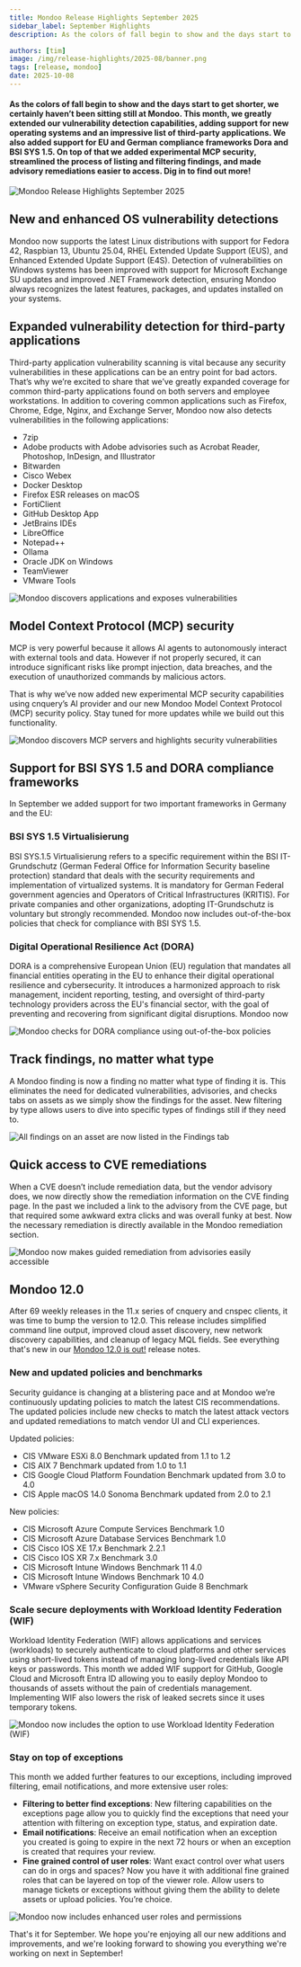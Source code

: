 ```yaml
---
title: Mondoo Release Highlights September 2025
sidebar_label: September Highlights
description: As the colors of fall begin to show and the days start to get shorter, we certainly haven’t been sitting still at Mondoo. This month, we greatly extended our vulnerability detection capabilities, adding support for new operating systems and an impressive list of third-party applications. We also added support for EU and German compliance frameworks Dora and BSI SYS 1.5. On top of that we added experimental MCP security, streamlined the process of listing and filtering findings, and made advisory remediations easier to access. Dig in to find out more!

authors: [tim]
image: /img/release-highlights/2025-08/banner.png
tags: [release, mondoo]
date: 2025-10-08
---
```


#### As the colors of fall begin to show and the days start to get shorter, we certainly haven’t been sitting still at Mondoo. This month, we greatly extended our vulnerability detection capabilities, adding support for new operating systems and an impressive list of third-party applications. We also added support for EU and German compliance frameworks Dora and BSI SYS 1.5. On top of that we added experimental MCP security, streamlined the process of listing and filtering findings, and made advisory remediations easier to access. Dig in to find out more!

![Mondoo Release Highlights September 2025](/img/release-highlights/2025-09/banner.png)

## New and enhanced OS vulnerability detections

Mondoo now supports the latest Linux distributions with support for Fedora 42, Raspbian 13, Ubuntu 25.04, ​​RHEL Extended Update Support (EUS), and Enhanced Extended Update Support (E4S). Detection of vulnerabilities on Windows systems has been improved with support for Microsoft Exchange SU updates and improved .NET Framework detection, ensuring Mondoo always recognizes the latest features, packages, and updates installed on your systems.

## Expanded vulnerability detection for third-party applications

Third-party application vulnerability scanning is vital because any security vulnerabilities in these applications can be an entry point for bad actors. That’s why we’re excited to share that we’ve greatly expanded coverage for common third-party applications found on both servers and employee workstations. In addition to covering common applications such as Firefox, Chrome, Edge, Nginx, and Exchange Server, Mondoo now also detects vulnerabilities in the following applications:

- 7zip
- Adobe products with Adobe advisories such as Acrobat Reader, Photoshop, InDesign, and Illustrator
- Bitwarden
- Cisco Webex
- Docker Desktop
- Firefox ESR releases on macOS
- FortiClient
- GitHub Desktop App
- JetBrains IDEs
- LibreOffice
- Notepad++
- Ollama
- Oracle JDK on Windows
- TeamViewer
- VMware Tools

![Mondoo discovers applications and exposes vulnerabilities](/img/release-highlights/2025-09/adobe.png)

## Model Context Protocol (MCP) security

MCP is very powerful because it allows AI agents to autonomously interact with external tools and data. However if not properly secured, it can introduce significant risks like prompt injection, data breaches, and the execution of unauthorized commands by malicious actors.

That is why we’ve now added new experimental MCP security capabilities using cnquery’s AI provider and our new Mondoo Model Context Protocol (MCP) security policy. Stay tuned for more updates while we build out this functionality.

![Mondoo discovers MCP servers and highlights security vulnerabilities](/img/release-highlights/2025-09/mcp.png)

## Support for BSI SYS 1.5 and DORA compliance frameworks

In September we added support for two important frameworks in Germany and the EU:

### BSI SYS 1.5 Virtualisierung

BSI SYS.1.5 Virtualisierung refers to a specific requirement within the BSI IT-Grundschutz (German Federal Office for Information Security baseline protection) standard that deals with the security requirements and implementation of virtualized systems. It is mandatory for German Federal government agencies and Operators of Critical Infrastructures (KRITIS). For private companies and other organizations, adopting IT-Grundschutz is voluntary but strongly recommended. Mondoo now includes out-of-the-box policies that check for compliance with BSI SYS 1.5.

### Digital Operational Resilience Act (DORA)

DORA is a comprehensive European Union (EU) regulation that mandates all financial entities operating in the EU to enhance their digital operational resilience and cybersecurity. It introduces a harmonized approach to risk management, incident reporting, testing, and oversight of third-party technology providers across the EU's financial sector, with the goal of preventing and recovering from significant digital disruptions. Mondoo now

![Mondoo checks for DORA compliance using out-of-the-box policies](/img/release-highlights/2025-09/dora.png)

## Track findings, no matter what type

A Mondoo finding is now a finding no matter what type of finding it is. This eliminates the need for dedicated vulnerabilities, advisories, and checks tabs on assets as we simply show the findings for the asset. New filtering by type allows users to dive into specific types of findings still if they need to.

![All findings on an asset are now listed in the Findings tab](/img/release-highlights/2025-09/findings.png)

## Quick access to CVE remediations

When a CVE doesn’t include remediation data, but the vendor advisory does, we now directly show the remediation information on the CVE finding page. In the past we included a link to the advisory from the CVE page, but that required some awkward extra clicks and was overall funky at best. Now the necessary remediation is directly available in the Mondoo remediation section.

![Mondoo now makes guided remediation from advisories easily accessible](/img/release-highlights/2025-09/remediation.png)

## Mondoo 12.0

After 69 weekly releases in the 11.x series of cnquery and cnspec clients, it was time to bump the version to 12.0. This release includes simplified command line output, improved cloud asset discovery, new network discovery capabilities, and cleanup of legacy MQL fields. See everything that's new in our [Mondoo 12.0 is out!](2025-09-05-mondoo-12.0-is-out.md) release notes.

### New and updated policies and benchmarks

Security guidance is changing at a blistering pace and at Mondoo we’re continuously updating policies to match the latest CIS recommendations. The updated policies include new checks to match the latest attack vectors and updated remediations to match vendor UI and CLI experiences.

Updated policies:

- CIS VMware ESXi 8.0 Benchmark updated from 1.1 to 1.2
- CIS AIX 7 Benchmark updated from 1.0 to 1.1
- CIS Google Cloud Platform Foundation Benchmark updated from 3.0 to 4.0
- CIS Apple macOS 14.0 Sonoma Benchmark updated from 2.0 to 2.1

New policies:

- CIS Microsoft Azure Compute Services Benchmark 1.0
- CIS Microsoft Azure Database Services Benchmark 1.0
- CIS Cisco IOS XE 17.x Benchmark 2.2.1
- CIS Cisco IOS XR 7.x Benchmark 3.0
- CIS Microsoft Intune Windows Benchmark 11 4.0
- CIS Microsoft Intune Windows Benchmark 10 4.0
- VMware vSphere Security Configuration Guide 8 Benchmark

### Scale secure deployments with Workload Identity Federation (WIF)

Workload Identity Federation (WIF) allows applications and services (workloads) to securely authenticate to cloud platforms and other services using short-lived tokens instead of managing long-lived credentials like API keys or passwords. This month we added WIF support for GitHub, Google Cloud and Microsoft Entra ID allowing you to easily deploy Mondoo to thousands of assets without the pain of credentials management. Implementing WIF also lowers the risk of leaked secrets since it uses temporary tokens.

![Mondoo now includes the option to use Workload Identity Federation (WIF)](/img/release-highlights/2025-09/wif.png)

### Stay on top of exceptions

This month we added further features to our exceptions, including improved filtering, email notifications, and more extensive user roles:

- **Filtering to better find exceptions**: New filtering capabilities on the exceptions page allow you to quickly find the exceptions that need your attention with filtering on exception type, status, and expiration date.
- **Email notifications**: Receive an email notification when an exception you created is going to expire in the next 72 hours or when an exception is created that requires your review.
- **Fine grained control of user roles**: Want exact control over what users can do in orgs and spaces? Now you have it with additional fine grained roles that can be layered on top of the viewer role. Allow users to manage tickets or exceptions without giving them the ability to delete assets or upload policies. You’re choice.

![Mondoo now includes enhanced user roles and permissions](/img/release-highlights/2025-09/roles.png)

That's it for September. We hope you're enjoying all our new additions and improvements, and we're looking forward to showing you everything we're working on next in September!
